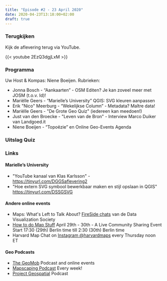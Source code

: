 ```yaml
---
title: "Episode #2 - 23 April 2020"
date: 2020-04-23T13:18:00+02:00
draft: true
---
```


### Terugkijken
Kijk de aflevering terug via YouTube.

{{< youtube 2EzQ3dgjLxM >}}

### Programma

Uw Host & Kompas: Niene Boeijen. Rubrieken:

- Jonna Bosch - “Aankaarten” - OSM Editen? Je kan zoveel meer met JOSM (t.o.v. Id)!
- Mariëlle Geers - “Marielle’s University” QGIS: SVG kleuren aanpassen
- Erik "Nico" Meerburg - “Wekelijkse Column”  - Metadata? Maître data!
- Mariëlle Geers - "De Grote Geo Quiz" (iedereen kan meedoen!)
- Just van den Broecke - "Leven van de Bron" - Interview Marco Duiker van Landgoed.it
- Niene Boeijen - “Topoëzie” en Online Geo-Events Agenda

### Uitslag Quiz


### Links


#### Marielle’s University

- "YouTube kanaal van Klas Karlsson" - https://tinyurl.com/DGGSaflevering2
- "Hoe extern SVG symbool bewerkbaar maken en stijl opslaan in QGIS" https://tinyurl.com/DSSGSVG

#### Andere online events

* Maps: What's Left to Talk About? [FireSide chats](https://www.datavisualizationsociety.com/fireside-chats) van de Data Visualization Society
* [How to do Map Stuff](https://somethingaboutmaps.wordpress.com/2020/03/19/how-to-do-map-stuff/) April 29th - 30th  - A Live Community Sharing Event Start 17:30  (29th) Berlin time till 2:30 (30th) Berlin time
* Harvard Map Chat on [Instagram @harvardmaps](https://www.instagram.com/harvardmaps/?hl=en) every Thursday noon ET

#### Geo Podcasts 

* [The GeoMob](https://thegeomob.com/) Podcast and online events
* [Mapscaping Podcast]( https://mapscaping.com/) Every week! 
* [Project Geospatial](https://podcasts.google.com/?feed=aHR0cHM6Ly9hbmNob3IuZm0vcy8xMDAzZTNlMC9wb2RjYXN0L3Jzcw&episode=YjUxZGQ4OTktNjdhYi00YTM1LThmOTktZTg5YjAyNmZiMDM0&ved=0CAcQ38oDahcKEwjI3u_E3vzoAhUAAAAAHQAAAAAQBQ) Podcast 
				